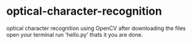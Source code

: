 # optical-character-recognition
optical character recognition using OpenCV
after downloading the files
open your terminal
run 'hello.py'
thats it you are done.
